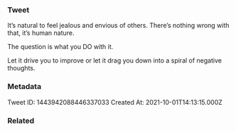 ### Tweet
It’s natural to feel jealous and envious of others. There’s nothing wrong with that, it’s human nature.  

The question is what you DO with it.

Let it drive you to improve or let it drag you down into a spiral of negative thoughts.

### Metadata
Tweet ID: 1443942088446337033
Created At: 2021-10-01T14:13:15.000Z

### Related

